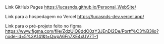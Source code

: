 Link GitHub Pages
https://lucasnds.github.io/Personal_WebSite/

Link para a hospedagem no Vercel 
https://lucasnds-dev.vercel.app/

Link para o pré-projeto feito no figma
https://www.figma.com/file/ZdzUIQ8ddO0zY3JEnDI2De/Portf%C3%B3lio?node-id=5%3A141&t=QwpA6Fn7XE4xUV7T-1

